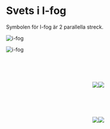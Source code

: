 # Svets i I-fog

Symbolen för I-fog är 2 parallella streck.

![i-fog](i-fog.png)

![i-fog](i-fog-snitt.png)

<div style="display:flex; margin-top:5rem;align-items: center;
  justify-content: center;">
    <div><img src="i-fog-ritning-1.png"></div>
    <div><img src="i-fog-q1.png"></div>
</div>

<div style="display:flex; margin-top:5rem;align-items: center;
  justify-content: center;">
    <div><img src="i-fog-ritning-2.png"></div>
    <div><img src="i-fog-q3.png"></div>
</div>
